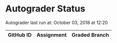 # Autograder Status
Autograder last run at: October 03, 2018 at 12:20

| GitHub ID | Assignment | Graded Branch |
|-----------|------------|---------------|
